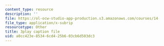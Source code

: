 ```yaml
---
content_type: resource
description: ''
file: https://ol-ocw-studio-app-production.s3.amazonaws.com/courses/14-01sc-principles-of-microeconomics-fall-2011/a0cc423e85346cd425b603cb6d503dc3_LpNKCJSZk_k.srt
file_type: application/x-subrip
resourcetype: Other
title: 3play caption file
uid: a0cc423e-8534-6cd4-25b6-03cb6d503dc3
---
```

